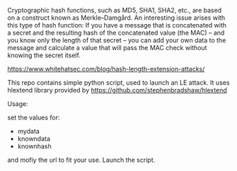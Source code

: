Cryptographic hash functions, such as MD5, SHA1, SHA2, etc., are based on a construct known as Merkle–Damgård. 
An interesting issue arises with this type of hash function: If you have a message that is concatenated with a secret and the resulting hash of the concatenated value (the MAC) – and you know only the length of that secret – you can add your own data to the message and calculate a value that will pass the MAC check without knowing the secret itself.

https://www.whitehatsec.com/blog/hash-length-extension-attacks/

This repo contains simple python script, used to launch an LE attack. It uses hlextend library provided by https://github.com/stephenbradshaw/hlextend


Usage:

set the values for:
* mydata
* knowndata
* knownhash

and mofiy the url to fit your use. Launch the script.
